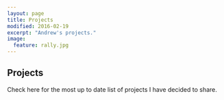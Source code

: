 ```yaml
---
layout: page
title: Projects
modified: 2016-02-19
excerpt: "Andrew's projects."
image:
  feature: rally.jpg
---
```




## Projects

Check here for the most up to date list of projects I have decided to share.
